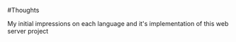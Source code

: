 #Thoughts

My initial impressions on each language and it's implementation of this web
server project
